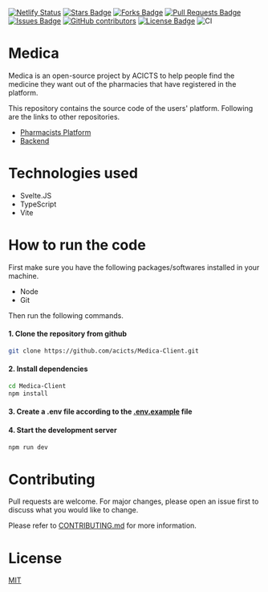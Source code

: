 [![Netlify Status](https://api.netlify.com/api/v1/badges/d42a53b4-8732-4b0a-88f5-b574bc77c85c/deploy-status)](https://app.netlify.com/sites/acicts-pharmacy-app-client/deploys) <a href="https://github.com/acicts/Medica-Client/stargazers"><img src="https://img.shields.io/github/stars/acicts/Medica-Client" alt="Stars Badge"/></a>
<a href="https://github.com/acicts/Medica-Client/network/members"><img src="https://img.shields.io/github/forks/acicts/Medica-Client" alt="Forks Badge"/></a>
<a href="https://github.com/acicts/Medica-Client/pulls"><img src="https://img.shields.io/github/issues-pr/acicts/Medica-Client" alt="Pull Requests Badge"/></a>
<a href="https://github.com/acicts/Medica-Client/issues"><img src="https://img.shields.io/github/issues/acicts/Medica-Client" alt="Issues Badge"/></a>
<a href="https://github.com/acicts/Medica-Client/graphs/contributors"><img alt="GitHub contributors" src="https://img.shields.io/github/contributors/acicts/Medica-Client?color=2b9348"></a>
<a href="https://github.com/acicts/Medica-Client/blob/master/LICENSE"><img src="https://img.shields.io/github/license/acicts/Medica-Client?color=2b9348" alt="License Badge"/></a>
![CI](https://github.com/acicts/Medica-Client/actions/workflows/main.yml/badge.svg)



# Medica
Medica is an open-source project by ACICTS to help people find the medicine they want out of the pharmacies that have registered in the platform.

This repository contains the source code of the users' platform. Following are the links to other repositories.

- [Pharmacists Platform](https://github.com/acicts/Medica-Pharmacist.git)
- [Backend](https://github.com/acicts/Medica-Backend)

# Technologies used
- Svelte.JS
- TypeScript
- Vite

# How to run the code

First make sure you have the following packages/softwares installed in your machine.
- Node
- Git

Then run the following commands.

#### 1.  Clone the repository from github
```bash
git clone https://github.com/acicts/Medica-Client.git
```
#### 2. Install dependencies
```bash
cd Medica-Client
npm install
```

#### 3. Create a .env file according to the [.env.example](./.env.example ".env.example") file

#### 4. Start the development server
```bash
npm run dev
```

# Contributing
Pull requests are welcome. For major changes, please open an issue first
to discuss what you would like to change.

Please refer to [CONTRIBUTING.md](./CONTRIBUTING.md) for more information.

# License
[MIT](./LICENSE)
